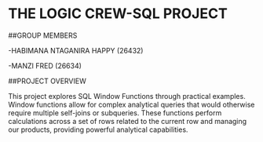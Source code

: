 # THE LOGIC CREW-SQL PROJECT
##GROUP MEMBERS

-HABIMANA NTAGANIRA HAPPY (26432)

-MANZI FRED (26634)

##PROJECT OVERVIEW

This project explores SQL Window Functions through practical examples. Window functions allow for complex analytical queries that would otherwise require multiple self-joins or subqueries. These functions perform calculations across a set of rows related to the current row and managing our products, providing powerful analytical capabilities.




